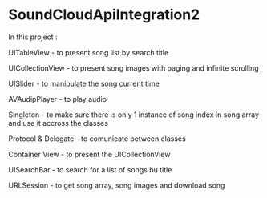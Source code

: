 # SoundCloudApiIntegration2

In this project :

UITableView - to present song list by search title

UICollectionView - to present song images with paging and infinite scrolling

UISlider - to manipulate the song current time 

AVAudipPlayer - to play audio 

Singleton - to make sure there is only 1 instance of song index in song array and use it accross the classes

Protocol & Delegate - to comunicate between classes

Container View - to present the UICollectionView

UISearchBar - to search for a list of songs bu title

URLSession - to get song array, song images and download song
